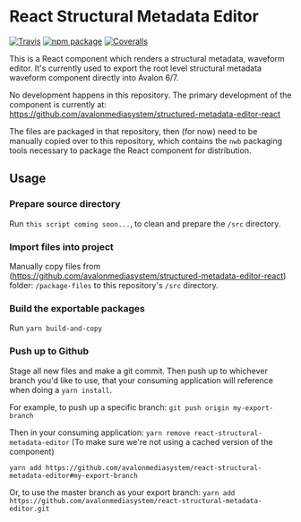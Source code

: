 # React Structural Metadata Editor

[![Travis][build-badge]][build]
[![npm package][npm-badge]][npm]
[![Coveralls][coveralls-badge]][coveralls]

This is a React component which renders a structural metadata, waveform editor. It's currently used to export the root level structural metadata waveform component directly into Avalon 6/7.

No development happens in this repository. The primary development of the component is currently at:
https://github.com/avalonmediasystem/structured-metadata-editor-react

The files are packaged in that repository, then (for now) need to be manually copied over to this repository, which contains the `nwb` packaging tools necessary to package the React component for distribution.

[build-badge]: https://img.shields.io/travis/user/repo/master.png?style=flat-square
[build]: https://travis-ci.org/user/repo
[npm-badge]: https://img.shields.io/npm/v/npm-package.png?style=flat-square
[npm]: https://www.npmjs.org/package/npm-package
[coveralls-badge]: https://img.shields.io/coveralls/user/repo/master.png?style=flat-square
[coveralls]: https://coveralls.io/github/user/repo

## Usage

### Prepare source directory

Run `this script coming soon...`, to clean and prepare the `/src` directory.

### Import files into project

Manually copy files from (https://github.com/avalonmediasystem/structured-metadata-editor-react) folder: `/package-files` to this repository's `/src` directory.

### Build the exportable packages

Run `yarn build-and-copy`

### Push up to Github

Stage all new files and make a git commit. Then push up to whichever branch you'd like to use, that your consuming application will reference when doing a `yarn install`.

For example, to push up a specific branch:
`git push origin my-export-branch`

Then in your consuming application:
`yarn remove react-structural-metadata-editor` (To make sure we're not using a cached version of the component)

`yarn add https://github.com/avalonmediasystem/react-structural-metadata-editor#my-export-branch`

Or, to use the master branch as your export branch:
`yarn add https://github.com/avalonmediasystem/react-structural-metadata-editor.git`
